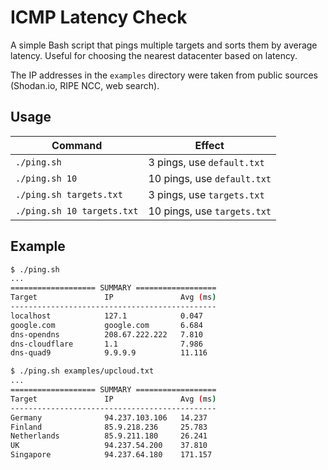 # ICMP Latency Check

A simple Bash script that pings multiple targets and sorts them by average latency. Useful for choosing the nearest datacenter based on latency.

The IP addresses in the `examples` directory were taken from public sources (Shodan.io, RIPE NCC, web search).

## Usage

| Command                    | Effect                     |
|-----------------------------|----------------------------|
| `./ping.sh`                | 3 pings, use `default.txt` |
| `./ping.sh 10`             | 10 pings, use `default.txt`|
| `./ping.sh targets.txt`    | 3 pings, use `targets.txt` |
| `./ping.sh 10 targets.txt` | 10 pings, use `targets.txt`|

## Example

```bash
$ ./ping.sh
...
=================== SUMMARY ==================
Target               IP               Avg (ms)
----------------------------------------------
localhost            127.1            0.047
google.com           google.com       6.684
dns-opendns          208.67.222.222   7.810
dns-cloudflare       1.1              7.986
dns-quad9            9.9.9.9          11.116

$ ./ping.sh examples/upcloud.txt
...
=================== SUMMARY ==================
Target               IP               Avg (ms)
----------------------------------------------
Germany              94.237.103.106   14.237
Finland              85.9.218.236     25.783
Netherlands          85.9.211.180     26.241
UK                   94.237.54.200    37.810
Singapore            94.237.64.180    171.157
```